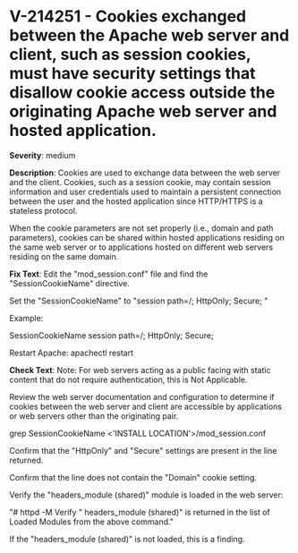 # V-214251 - Cookies exchanged between the Apache web server and client, such as session cookies, must have security settings that disallow cookie access outside the originating Apache web server and hosted application.

**Severity**: medium

**Description**:
Cookies are used to exchange data between the web server and the client. Cookies, such as a session cookie, may contain session information and user credentials used to maintain a persistent connection between the user and the hosted application since HTTP/HTTPS is a stateless protocol.

When the cookie parameters are not set properly (i.e., domain and path parameters), cookies can be shared within hosted applications residing on the same web server or to applications hosted on different web servers residing on the same domain.

**Fix Text**:
Edit the "mod_session.conf" file and find the "SessionCookieName" directive.

Set the "SessionCookieName" to "session path=/; HttpOnly; Secure; "

Example:

SessionCookieName session path=/; HttpOnly; Secure; 

Restart Apache: apachectl restart

**Check Text**:
Note: For web servers acting as a public facing with static content that do not require authentication, this is Not Applicable.

Review the web server documentation and configuration to determine if cookies between the web server and client are accessible by applications or web servers other than the originating pair.

grep SessionCookieName <'INSTALL LOCATION'>/mod_session.conf

Confirm that the "HttpOnly" and "Secure" settings are present in the line returned.

Confirm that the line does not contain the "Domain" cookie setting.

Verify the "headers_module (shared)" module is loaded in the web server:

"# httpd -M 
Verify " headers_module (shared)" is returned in the list of Loaded Modules from the above command."

If the "headers_module (shared)" is not loaded, this is a finding.

